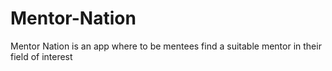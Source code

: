 # Mentor-Nation
Mentor Nation is an app where to be mentees find a suitable mentor in their field of interest
